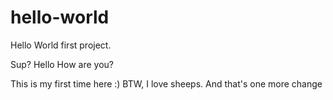 # hello-world
Hello World first project.


Sup?
Hello
How
are
you?

This is my first time here :)
BTW, I love sheeps.
And that's one more change
